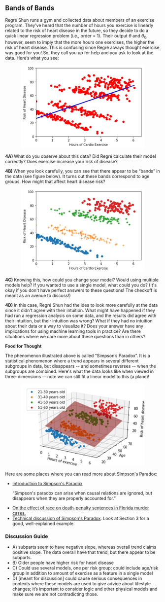 <h2> Bands of Bands </h2>

Regré Shun runs a gym and collected data about members of an exercise program.
They’ve heard that the number of hours you exercise is linearly related to the
risk of heart disease in the future, so they decide to do a quick linear
regression problem (i.e., order = 1). Their output $\theta$ and $\theta_0$,
however, seem to imply that the more hours one exercises, the higher the risk of
heart disease. This is confusing since Regré always thought exercise was good
for you! So, they call you up for help and you ask to look at the data. Here’s
what you see: 

<div class="inline_imgs">
<center>
<img src=ex1_data/simpsons_fit.png width=400>
</center>
</div>

<b> 4A) </b> What do you observe about this data? Did Regré calculate their
model correctly? Does exercise increase your risk of disease?

<b> 4B) </b> When you look carefully, you can see that there appear to be
“bands” in the data (see figure below). It turns out these bands correspond to
age groups. How might that affect heart disease risk?

<div class="inline_imgs">
<center>
<img src=ex1_data/simpsons_color.png width=400>
</center>
</div>


<b> 4C) </b> Knowing this, how could you change your model? Would using multiple
models help? If you wanted to use a single model, what could you do? (It's okay
if you don't have perfect answers to these questions! The checkoff is meant as
an avenue to discuss!)

<b> 4D) </b> In this case, Regré Shun had the idea to look more carefully at the
data since it didn't agree with their intuition. What might have happened if
they had run a regression analysis on some data, and the results did agree with
their intuition, but their intuition was wrong? What if they had no intuition
about their data or a way to visualize it? Does your answer have any
implications for using machine learning tools in practice? Are there situations
where we care more about these questions than in others?

<b>Food for Thought</b><br>

The phenomenon illustrated above is called “Simpson’s Paradox”. It is a
statistical phenomenon where a trend appears in several different subgroups in
data, but disappears -- and sometimes reverses -- when the subgroups are
combined.  Here's what the data looks like when viewed in three-dimensions --
note we can still fit a linear model to this (a plane)!

<div class="inline_imgs">
<center>
<img src=ex1_data/3d_simpsons_fit.png width=400>
</center>
</div>

Here are some places where you can read more about Simpson's Paradox:

<ul>

<li> <a href="http://mathworld.wolfram.com/SimpsonsParadox.html"> Introduction to Simpson's Paradox </a>

“Simpson's paradox can arise when causal relations are ignored, but disappears when they are properly accounted for.”

<li> <a href="https://math.stackexchange.com/questions/83756/more-examples-of-simpsons-paradox-barring-the-ones-on-wikipedia-titanic-and/83785#83785"> 
On the effect of race on death-penalty sentences in Florida murder cases. </a> 

<li> <a href="https://www.ncbi.nlm.nih.gov/pmc/articles/PMC5936043/"> Technical discussion of Simpson's Paradox</a>. Look at Section 3 for a good, well-explained example.

</ul>

<h3>Discussion Guide</h3>

<ul>
  <li> A) subparts seem to have negative slope, whereas overall trend claims positive slope. The data overall have that trend, but there appear to be subparts.
  <li> B) Older people have higher risk for heart disease
  <li> C) Could use several models, one per risk group; could include age/risk group in addition to amount of exercise as a feature in a single model
  <li> D) [meant for discussion] could cause serious consequences in contexts where these models are used to give advice about lifestyle changes; it’s important to consider logic and other physical models and make sure we are not contradicting those.
</ul>

